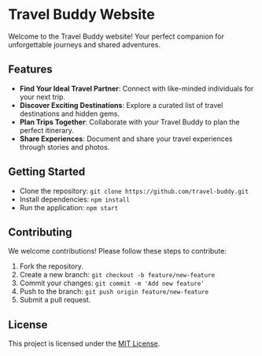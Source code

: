 # Travel Buddy Website

Welcome to the Travel Buddy website! Your perfect companion for unforgettable journeys and shared adventures.

## Features

- **Find Your Ideal Travel Partner**: Connect with like-minded individuals for your next trip.
- **Discover Exciting Destinations**: Explore a curated list of travel destinations and hidden gems.
- **Plan Trips Together**: Collaborate with your Travel Buddy to plan the perfect itinerary.
- **Share Experiences**: Document and share your travel experiences through stories and photos.

## Getting Started

- Clone the repository: `git clone https://github.com/travel-buddy.git`
- Install dependencies: `npm install`
-  Run the application: `npm start`

## Contributing

We welcome contributions! Please follow these steps to contribute:

1. Fork the repository.
2. Create a new branch: `git checkout -b feature/new-feature`
3. Commit your changes: `git commit -m 'Add new feature'`
4. Push to the branch: `git push origin feature/new-feature`
5. Submit a pull request.

## License

This project is licensed under the [MIT License](LICENSE.md).
